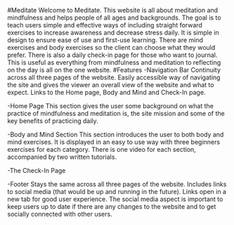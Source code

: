 #Meditate
Welcome to Meditate. This website is all about meditation and mindfulness and helps people of all ages and backgrounds. The goal is to teach users simple and effective ways of including straight forward exercises to increase awareness and decrease stress daily. It is simple in design to ensure ease of use and first-use learning. There are mind exercises and body exercises so the client can choose what they would prefer. There is also a daily check-in page for those who want to journal. This is useful as everything from mindfulness and meditation to reflecting on the day is all on the one website. 
#Features
-Navigation Bar
Continuity across all three pages of the website. Easily accessible way of navigating the site and gives the viewer an overall view of the website and what to expect. Links to the Home page, Body and Mind and Check-In page.

-Home Page
This section gives the user some background on what the practice of mindfulness and meditation is, the site mission and some of the key benefits of practicing daily.

-Body and Mind Section
This section introduces the user to both body and mind exercises. It is displayed in an easy to use way with three beginners exercises for each category. There is one video for each section, accompanied by two written  tutorials.

-The Check-In Page

-Footer
Stays the same across all three pages of the website. Includes links to social media (that would be up and running in the future). 
Links open in a new tab for good user experience.
The social media aspect is important to keep users up to date if there are any changes to the website and to get socially connected with other users.
